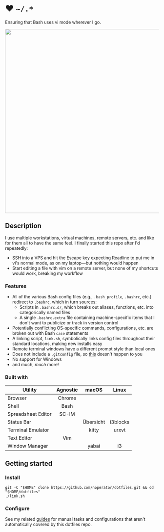 # ❤️ `~/.*`

Ensuring that Bash uses vi mode wherever I go.

<div align="center">
    <img src="https://i.imgur.com/YilN0MH.png" width="600px" />
</div>

## Description

I use multiple workstations, virtual machines, remote servers, etc. and like for them all to have the same feel. I finally started this repo after I'd repeatedly:
- SSH into a VPS and hit the Escape key expecting Readline to put me in vi's normal mode, as on my laptop—but nothing would happen
- Start editing a file with vim on a remote server, but none of my shortcuts would work, breaking my workflow

### Features

- All of the various Bash config files (e.g., `.bash_profile`, `.bashrc`, etc.) redirect to `.bashrc`, which in turn sources:
  - Scripts in `.bashrc.d/`, which breaks out aliases, functions, etc. into categorically named files
  - A single `.bashrc.extra` file containing machine-specific items that I don't want to publicize or track in version control
- Potentially conflicting OS-specific commands, configurations, etc. are broken out with Bash `case` statements
- A linking script, `link.sh`, symbolically links config files throughout their standard locations, making new installs easy
- Remote terminal windows have a different prompt style than local ones
- Does not include a `.gitconfig` file, so [this](https://twitter.com/TomNomNom/status/1223702654267904000) doesn't happen to you
- No support for Windows
- and much, _much_ more!

### Built with

| Utility            | Agnostic | macOS     | Linux    |
| ---                | :---:    | :---:     | :---:    |
| Browser            | Chrome   |           |          |
| Shell              | Bash     |           |          |
| Spreadsheet Editor | SC-IM    |           |          |
| Status Bar         |          | Übersicht | i3blocks |
| Terminal Emulator  |          | kitty     | urxvt    |
| Text Editor        | Vim      |           |          |
| Window Manager     |          | yabai     | i3       |

## Getting started

### Install

```
git -C "$HOME" clone https://github.com/noperator/dotfiles.git && cd "$HOME/dotfiles"
./link.sh
```

### Configure

See my related [guides](https://github.com/noperator/guides) for manual tasks and configurations that aren't automatically covered by this dotfiles repo.
